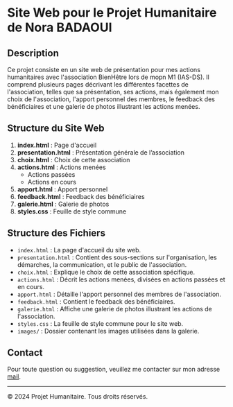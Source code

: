 # Site Web pour le Projet Humanitaire de Nora BADAOUI 

## Description

Ce projet consiste en un site web de présentation pour mes actions humanitaires avec l'association BienHêtre lors de mopn M1 (IAS-DS). Il comprend plusieurs pages décrivant les différentes facettes de l'association, telles que sa présentation, ses actions, mais également mon choix de l'association, l'apport personnel des membres, le feedback des bénéficiaires et une galerie de photos illustrant les actions menées.

## Structure du Site Web

1. **index.html** : Page d'accueil
2. **presentation.html** : Présentation générale de l’association
3. **choix.html** : Choix de cette association
4. **actions.html** : Actions menées
    - Actions passées
    - Actions en cours
5. **apport.html** : Apport personnel
6. **feedback.html** : Feedback des bénéficiaires
7. **galerie.html** : Galerie de photos
8. **styles.css** : Feuille de style commune


## Structure des Fichiers

- `index.html` : La page d'accueil du site web.
- `presentation.html` : Contient des sous-sections sur l'organisation, les démarches, la communication, et le public de l'association.
- `choix.html` : Explique le choix de cette association spécifique.
- `actions.html` : Décrit les actions menées, divisées en actions passées et en cours.
- `apport.html` : Détaille l'apport personnel des membres de l'association.
- `feedback.html` : Contient le feedback des bénéficiaires.
- `galerie.html` : Affiche une galerie de photos illustrant les actions de l'association.
- `styles.css` : La feuille de style commune pour le site web.
- `images/` : Dossier contenant les images utilisées dans la galerie.


## Contact

Pour toute question ou suggestion, veuillez me contacter sur mon adresse [mail](mailto:nora.badaoui.edu@groupe-gema.com).

---

&copy; 2024 Projet Humanitaire. Tous droits réservés.

